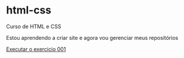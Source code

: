 # html-css
Curso de HTML e CSS

Estou aprendendo a criar site e agora vou gerenciar meus repositórios

<a href="https://cesarzomer.github.io/html-css/exercicios/Ex-001/index.html">Executar o exercicio 001</a> 
